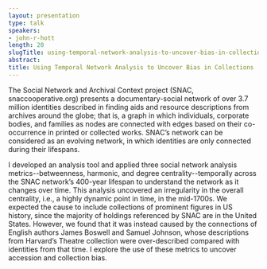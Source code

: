 ```yaml
---
layout: presentation
type: talk
speakers:
- john-r-hott
length: 20
slugTitle: using-temporal-network-analysis-to-uncover-bias-in-collections
abstract:
title: Using Temporal Network Analysis to Uncover Bias in Collections
---
```

The Social Network and Archival Context project (SNAC, snaccooperative.org) presents a documentary-social network of over 3.7 million identities described in finding aids and resource descriptions from archives around the globe; that is, a graph in which individuals, corporate bodies, and families as nodes are connected with edges based on their co-occurrence in printed or collected works.  SNAC’s network can be considered as an evolving network, in which identities are only connected during their lifespans.  

I developed an analysis tool and applied three social network analysis metrics--betweenness, harmonic, and degree centrality--temporally across the SNAC network’s 400-year lifespan to understand the network as it changes over time.   This analysis uncovered an irregularity in the overall centrality, i.e., a highly dynamic point in time, in the mid-1700s.  We expected the cause to include collections of prominent figures in US history, since the majority of holdings referenced by SNAC are in the United States.  However, we found that it was instead caused by the connections of English authors James Boswell and Samuel Johnson, whose descriptions from Harvard’s Theatre collection were over-described compared with identities from that time.  I explore the use of these metrics to uncover accession and collection bias.